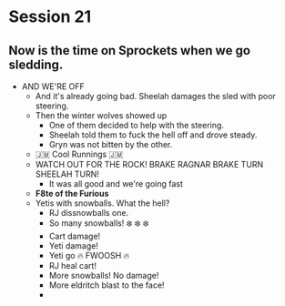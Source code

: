 # Session 21
## Now is the time on Sprockets when we go sledding.
* AND WE'RE OFF
	* And it's already going bad. Sheelah damages the sled with poor steering.
	* Then the winter wolves showed up
		* One of them decided to help with the steering.
		* Sheelah told them to fuck the hell off and drove steady.
		* Gryn was not bitten by the other.
	* :jamaica: Cool Runnings :jamaica:
	* WATCH OUT FOR THE ROCK! BRAKE RAGNAR BRAKE TURN SHEELAH TURN!
		* It was all good and we're going fast
	* **F8te of the Furious**
	* Yetis with snowballs. What the hell?
		* RJ dissnowballs one.
		* So many snowballs! :snowflake: :snowflake: :snowflake: 
		* Cart damage!
		* Yeti damage!
		* Yeti go :fire: FWOOSH :fire:
		* RJ heal cart!
		* More snowballs! No damage!
		* More eldritch blast to the face!
		* 
<!--stackedit_data:
eyJoaXN0b3J5IjpbLTM3MjQ1NDc1MCwtMTIwMjU0NzU1MSwtMT
AwMDcyNzE4OSwtNDM3MjY5MzE1LC02NDAzMzI1OTMsOTE1NDE0
NDAyLDU1NjY0MDg5LC0yMDY0MzE2ODA4XX0=
-->
